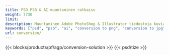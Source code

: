 ```yaml
---
title: PSD PSB & AI muuntaminen ratkaisu
weight: 7730
limit: 
description: Muuntaminen Adobe PhotoShop & Illustrator tiedostoja kuvia ja muita formaatteja
keywords: ["psd", "psb", "ai", "conversion to png", "conversion to jpg", "conversion to pdf", "convert to gif", "convert to bmp", "convert to tiff"]
url: conversion/
---
```


{{< blocks/products/pf/agp/conversion-solution >}} 
{{< psd/tize >}}

